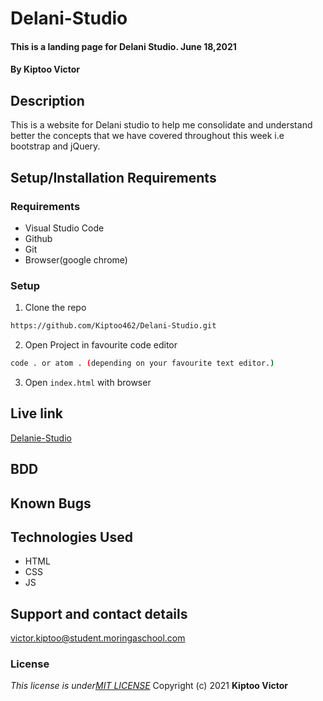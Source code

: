 # Delani-Studio
####  This is a landing page for Delani Studio.  June 18,2021
#### By **Kiptoo Victor**
## Description
This is a website for Delani studio to help me consolidate and understand better the concepts that we have covered throughout this week i.e bootstrap and jQuery.
## Setup/Installation Requirements
### Requirements
* Visual Studio Code
* Github
* Git
* Browser(google chrome)

### Setup
1. Clone the repo

```sh 
https://github.com/Kiptoo462/Delani-Studio.git
  ```
2. Open Project in favourite code editor

  ```sh
  code . or atom . (depending on your favourite text editor.)
  ```

3. Open `index.html` with browser
## Live link
   [Delanie-Studio](https://github.com/Kiptoo462/Delani-Studio)
## BDD


## Known Bugs

## Technologies Used
  *  HTML
  *  CSS
  *  JS

## Support and contact details
victor.kiptoo@student.moringaschool.com
### License
*This license is under[MIT LICENSE](LICENSE.md)*
Copyright (c) 2021 **Kiptoo Victor**